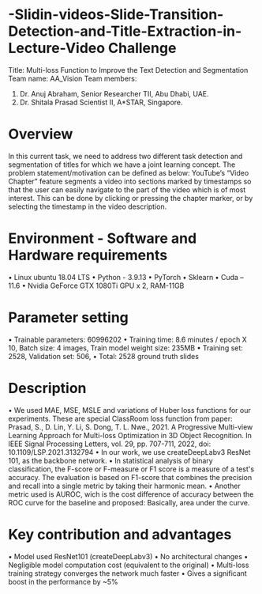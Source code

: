 # -Slidin-videos-Slide-Transition-Detection-and-Title-Extraction-in-Lecture-Video Challenge

Title: Multi-loss Function to Improve the Text Detection and Segmentation
Team name: AA_Vision
Team members:
1.	Dr. Anuj Abraham, Senior Researcher TII, Abu Dhabi, UAE.
2.	Dr. Shitala Prasad Scientist II, A*STAR, Singapore.

# Overview
In this current task, we need to address two different task detection and segmentation of titles for which we have a joint learning concept. The problem 
statement/motivation can be defined as below: 
YouTube’s “Video Chapter” feature segments a video into sections marked by timestamps so that the user can easily navigate to the part of the video which is of most interest. This can be done by clicking or pressing the chapter marker, or by selecting the timestamp in the video description.

# Environment - Software and Hardware requirements
  •	Linux ubuntu 18.04 LTS
  •	Python - 3.9.13
  •	PyTorch 
  •	Sklearn
  •	Cuda – 11.6
  •	Nvidia GeForce GTX 1080Ti GPU x 2, RAM-11GB

# Parameter setting
  • Trainable parameters: 60996202
  • Training time: 8.6 minutes / epoch X 10, Batch size: 4 images, Train model weight size: 235MB
  • Training set: 2528, Validation set: 506, 
  • Total: 2528 ground truth slides

# Description
  • We used MAE, MSE, MSLE and variations of Huber loss functions for our experiments. These are special ClassRoom loss function from paper: 
    Prasad, S., D. Lin, Y. Li, S. Dong, T. L. Nwe., 2021. A Progressive Multi-view Learning Approach for Multi-loss Optimization in 3D Object Recognition. In IEEE Signal Processing Letters, vol. 29, pp. 707-711, 2022, doi: 10.1109/LSP.2021.3132794 
  • In our work, we use createDeepLabv3 ResNet 101, as the backbone network.
  • In statistical analysis of binary classification, the F-score or F-measure or F1 score is a measure of a test's accuracy. The evaluation is based on F1-score that combines the precision and recall into a single metric by taking their harmonic mean.
  • Another metric used is AUROC, wich is the cost difference of accuracy between the ROC curve for the baseline and proposed: Basically, area under the curve.
  
# Key contribution and advantages
  • Model used ResNet101 (createDeepLabv3) 
  • No architectural changes 
  • Negligible model computation cost (equivalent to the original)
  • Multi-loss training strategy converges the network much faster
  • Gives a significant boost in the performance by ~5% 


